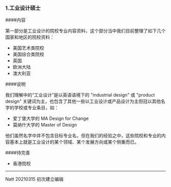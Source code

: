 ### 1.工业设计硕士  


####内容  

第一部分是工业设计的院校专业内容资料，这个部分当中我们目前整理了如下几个国家和地区的院校资料：  

- 美国艺术类院校  
- 美国综合类院校  
- 英国  
- 欧洲大陆  
- 澳大利亚  


####说明  

我们理解中的“工业设计”是以英语语境下的 "industrial design" 或 "product design" 关键词为主，也包含了其他一些以工业设计或产品设计为主但冠以其他名字的学校或专业条目，如：  

- 爱丁堡大学的 MA Design for Change  
- 莫纳什大学的 Master of Design  

他们虽然名字中并不包含目标专业名，但在我们的经验之中，这些院校和专业的内容基本上就是工业设计的某个领域、某个发展方向或某个侧重而已。    


####待完善  
- 香港院校  


---

Natt 20210315 初次建立编辑  

